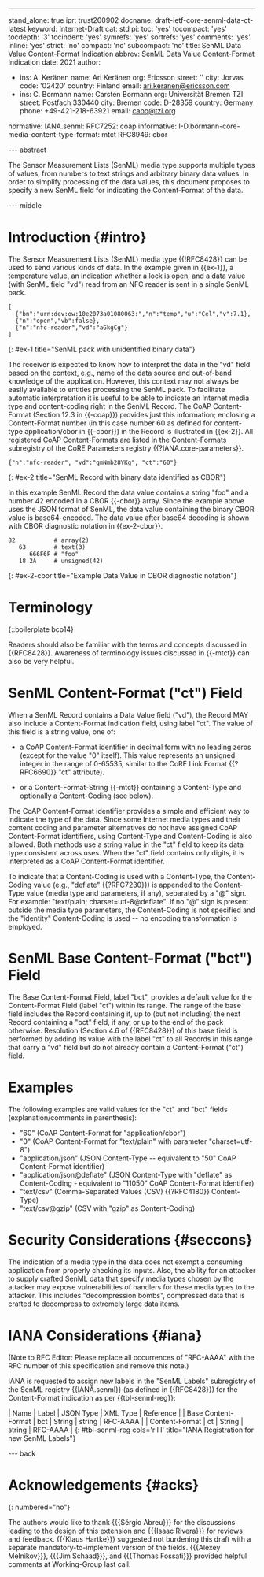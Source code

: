 ---
stand_alone: true
ipr: trust200902
docname: draft-ietf-core-senml-data-ct-latest
keyword: Internet-Draft
cat: std
pi:
  toc: 'yes'
  tocompact: 'yes'
  tocdepth: '3'
  tocindent: 'yes'
  symrefs: 'yes'
  sortrefs: 'yes'
  comments: 'yes'
  inline: 'yes'
  strict: 'no'
  compact: 'no'
  subcompact: 'no'
title: SenML Data Value Content-Format Indication
abbrev: SenML Data Value Content-Format Indication
date: 2021
author:
- ins: A. Keränen
  name: Ari Keränen
  org: Ericsson
  street: ''
  city: Jorvas
  code: '02420'
  country: Finland
  email: ari.keranen@ericsson.com
-
  ins: C. Bormann
  name: Carsten Bormann
  org: Universität Bremen TZI
  street: Postfach 330440
  city: Bremen
  code: D-28359
  country: Germany
  phone: +49-421-218-63921
  email: cabo@tzi.org

normative:
  IANA.senml:
  RFC7252: coap
informative:
  I-D.bormann-core-media-content-type-format: mtct
  RFC8949: cbor

--- abstract

The Sensor Measurement Lists (SenML) media type supports multiple types
of values, from numbers to text strings and arbitrary binary data values.
In order to simplify processing of the data values, this document proposes
to specify a new SenML field for indicating the Content-Format of the
data.

--- middle


# Introduction {#intro}

The Sensor Measurement Lists (SenML) media type {{!RFC8428}} can be used
to send various kinds of data.  In the example given in
{{ex-1}}, a temperature value, an indication whether a lock is open, and
a data value (with SenML field "vd") read from an NFC reader is sent in a
single SenML pack.

~~~
[
  {"bn":"urn:dev:ow:10e2073a01080063:","n":"temp","u":"Cel","v":7.1},
  {"n":"open","vb":false},
  {"n":"nfc-reader","vd":"aGkgCg"}
]
~~~
{: #ex-1 title="SenML pack with unidentified binary data"}

The receiver is expected to know how to interpret the data in the "vd"
field based on the context, e.g., name of the data source and out-of-band
knowledge of the application. However, this context may not always be
easily available to entities processing the SenML pack. To facilitate
automatic interpretation it is useful to be able to indicate an Internet
media type and content-coding right in the SenML Record. The CoAP
Content-Format (Section 12.3 in {{-coap}}) provides just this
information; enclosing a Content-Format number (in this case number 60 as
defined for content-type application/cbor in {{-cbor}}) in the Record is
illustrated in {{ex-2}}. All registered CoAP Content-Formats are listed
in the Content-Formats subregistry of the CoRE Parameters registry
{{?IANA.core-parameters}}.

~~~
{"n":"nfc-reader", "vd":"gmNmb28YKg", "ct":"60"}
~~~
{: #ex-2 title="SenML Record with binary data identified as CBOR"}

In this example SenML Record the data value contains a string "foo" and a
number 42 encoded in a CBOR {{-cbor}} array. Since the example above
uses the JSON format of SenML, the data value containing the binary CBOR
value is base64-encoded. The data value after base64 decoding is shown
with CBOR diagnostic notation in {{ex-2-cbor}}.

~~~
82           # array(2)
   63        # text(3)
      666F6F # "foo"
   18 2A     # unsigned(42)
~~~
{: #ex-2-cbor title="Example Data Value in CBOR diagnostic notation"}

# Terminology

{::boilerplate bcp14}

Readers should also be familiar with the terms and concepts discussed in
{{RFC8428}}. Awareness of terminology issues discussed in
{{-mtct}} can also be very helpful.

# SenML Content-Format ("ct") Field

When a SenML Record contains a Data Value field ("vd"), the Record MAY
also include a Content-Format indication field, using label "ct".  The
value of this field is a string value, one of:

* a CoAP Content-Format identifier in decimal form with no leading
  zeros (except for the value "0" itself).  This value represents an
  unsigned integer in the range of 0-65535, similar to the CoRE Link
  Format {{?RFC6690}} "ct" attribute).

* or a Content-Format-String {{-mtct}} containing a Content-Type and
  optionally a Content-Coding (see below).

The CoAP Content-Format identifier provides a simple and efficient way
to indicate the type of the data.  Since some Internet media types and
their content coding and parameter alternatives do not have assigned
CoAP Content-Format identifiers, using Content-Type and Content-Coding
is also allowed. Both methods use a string value in the "ct" field to
keep its data type consistent across uses.  When the "ct" field
contains only digits, it is interpreted as a CoAP Content-Format
identifier.

To indicate that a Content-Coding is used with a Content-Type, the
Content-Coding value (e.g., "deflate" {{?RFC7230}}) is appended to the
Content-Type value (media type and parameters, if any), separated by a "@"
sign.  For example: "text/plain; charset=utf-8@deflate".  If no "@" sign is
present outside the media type parameters, the Content-Coding is not
specified and the "identity" Content-Coding is used -- no
encoding transformation is employed.

# SenML Base Content-Format ("bct") Field

The Base Content-Format Field, label "bct", provides a default value for
the Content-Format Field (label "ct") within its range.  The range of the
base field includes the Record containing it, up to (but not including)
the next Record containing a "bct" field, if any, or up to the end of the
pack otherwise.  Resolution (Section 4.6 of {{RFC8428}}) of this base
field is performed by adding its value with the label "ct" to all Records
in this range that carry a "vd" field but do not already contain a
Content-Format ("ct") field.

# Examples

The following examples are valid values for the "ct" and "bct" fields
(explanation/comments in parenthesis):

* "60" (CoAP Content-Format for "application/cbor")
* "0" (CoAP Content-Format for "text/plain" with parameter
  "charset=utf-8")
* "application/json" (JSON Content-Type -- equivalent to "50" CoAP
  Content-Format identifier)
* "application/json@deflate" (JSON Content-Type with "deflate" as
  Content-Coding - equivalent to "11050" CoAP Content-Format identifier)
* "text/csv" (Comma-Separated Values (CSV) {{?RFC4180}} Content-Type)
* "text/csv@gzip" (CSV with "gzip" as Content-Coding)

# Security Considerations {#seccons}

The indication of a media type in the data does not exempt a consuming
application from properly checking its inputs.
Also, the ability for an attacker to supply crafted SenML data that
specify media types chosen by the attacker may expose vulnerabilities
of handlers for these media types to the attacker.
This includes "decompression bombs", compressed data that is crafted
to decompress to extremely large data items.

# IANA Considerations {#iana}

(Note to RFC Editor: Please replace all occurrences of "RFC-AAAA" with
the RFC number of this specification and remove this note.)

IANA is requested to assign new labels in the "SenML Labels" subregistry
of the SenML registry {{IANA.senml}} (as defined in {{RFC8428}}) for the
Content-Format indication as per {{tbl-senml-reg}}:

| Name                | Label | JSON Type | XML Type | Reference |
| Base Content-Format | bct   | String    | string   | RFC-AAAA  |
| Content-Format      | ct    | String    | string   | RFC-AAAA  |
{: #tbl-senml-reg cols='r l l' title="IANA Registration for new SenML Labels"}

--- back

# Acknowledgements {#acks}
{: numbered="no"}

The authors would like to thank {{{Sérgio Abreu}}} for the discussions leading
to the design of this extension and {{{Isaac Rivera}}} for reviews and
feedback.
{{{Klaus Hartke}}} suggested not burdening this draft with a separate
mandatory-to-implement version of the fields.
{{{Alexey Melnikov}}}, {{{Jim Schaad}}}, and {{{Thomas Fossati}}} provided helpful
comments at Working-Group last call.
